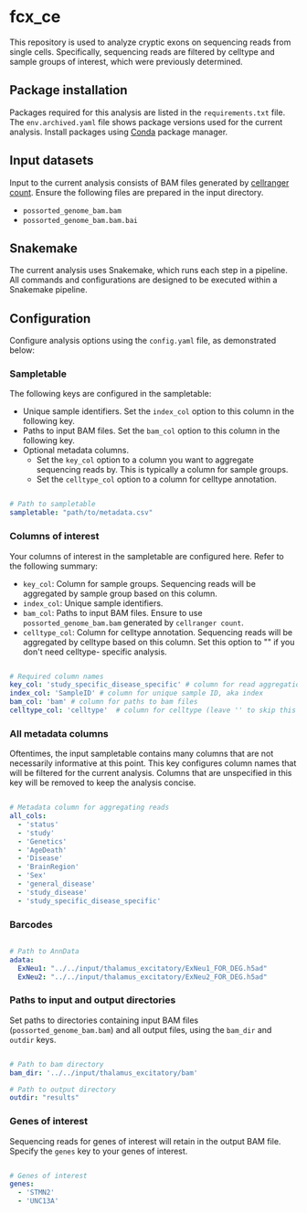 # fcx_ce

This repository is used to analyze cryptic exons on sequencing reads from single cells. 
Specifically, sequencing reads are filtered by celltype and sample groups of interest, 
which were previously determined.

## Package installation

Packages required for this analysis are listed in the `requirements.txt` file. The `env.archived.yaml` file shows 
package versions used for the current analysis. Install packages using [Conda](https://docs.conda.io/projects/conda/en/stable/)
package manager.

## Input datasets

Input to the current analysis consists of BAM files generated 
by [cellranger count](https://www.10xgenomics.com/support/software/cell-ranger/latest/tutorials/cr-tutorial-ct). 
Ensure the following files are prepared in the input directory.

- `possorted_genome_bam.bam`
- `possorted_genome_bam.bam.bai`

## Snakemake

The current analysis uses Snakemake, which runs each step in a pipeline. All commands and configurations
are designed to be executed within a Snakemake pipeline.

## Configuration

Configure analysis options using the `config.yaml` file, as demonstrated below:

### Sampletable

The following keys are configured in the sampletable:

- Unique sample identifiers. Set the `index_col` option to this column in the following key.
- Paths to input BAM files. Set the `bam_col` option to this column in the following key.
- Optional metadata columns. 
    - Set the `key_col` option to a column you want to aggregate sequencing reads by. 
    This is typically a column for sample groups.
    - Set the `celltype_col` option to a column for celltype annotation.

```yaml

# Path to sampletable
sampletable: "path/to/metadata.csv"
```

### Columns of interest

Your columns of interest in the sampletable are configured here. Refer to the 
following summary:

- `key_col`: Column for sample groups. Sequencing reads will be aggregated 
by sample group based on this column.
- `index_col`: Unique sample identifiers.
- `bam_col`: Paths to input BAM files. Ensure to use `possorted_genome_bam.bam` 
generated by `cellranger count`.
- `celltype_col`: Column for celltype annotation. Sequencing reads will be aggregated 
by celltype based on this column. Set this option to "" if you don't need celltype-
specific analysis.

```yaml

# Required column names
key_col: 'study_specific_disease_specific' # column for read aggregation
index_col: 'SampleID' # column for unique sample ID, aka index
bam_col: 'bam' # column for paths to bam files
celltype_col: 'celltype'  # column for celltype (leave '' to skip this option)
```

### All metadata columns

Oftentimes, the input sampletable contains many columns that are not necessarily informative 
at this point. This key configures column names that will be filtered for the current analysis.
Columns that are unspecified in this key will be removed to keep the analysis concise.


```yaml

# Metadata column for aggregating reads
all_cols: 
  - 'status'
  - 'study'
  - 'Genetics'
  - 'AgeDeath'
  - 'Disease'
  - 'BrainRegion'
  - 'Sex'
  - 'general_disease'
  - 'study_disease'
  - 'study_specific_disease_specific'
```

### Barcodes




```yaml

# Path to AnnData
adata:
  ExNeu1: "../../input/thalamus_excitatory/ExNeu1_FOR_DEG.h5ad"
  ExNeu2: "../../input/thalamus_excitatory/ExNeu2_FOR_DEG.h5ad"
```

### Paths to input and output directories

Set paths to directories containing input BAM files (`possorted_genome_bam.bam`) and all output files,
using the `bam_dir` and `outdir` keys.

```yaml

# Path to bam directory
bam_dir: '../../input/thalamus_excitatory/bam'

# Path to output directory
outdir: "results"
```

### Genes of interest

Sequencing reads for genes of interest will retain in the output BAM file. Specify 
the `genes` key to your genes of interest.

```yaml

# Genes of interest
genes:
  - 'STMN2'
  - 'UNC13A'
```
